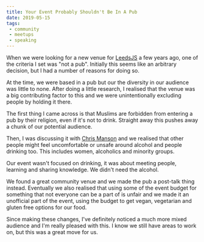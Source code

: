```yaml
---
title: Your Event Probably Shouldn't Be In A Pub
date: 2019-05-15
tags:
 - community
 - meetups
 - speaking
---
```

When we were looking for a new venue for [LeedsJS](https://leedsjs.com) a few years ago, one of the criteria I set was "not a pub". Initially this seems like an arbitrary decision, but I had a number of reasons for doing so.

<!-- excerpt -->

At the time, we were based in a pub but our the diversity in our audience was little to none. After doing a little research, I realised that the venue was a big contributing factor to this and we were unintentionally excluding people by holding it there.

The first thing I came across is that Muslims are forbidden from entering a pub by their religion, even if it's not to drink. Straight away this pushes away a chunk of our potential audience.

Then, I was discussing it with [Chris Manson](https://twitter.com/real_ate) and we realised that other people might feel uncomfortable or unsafe around alcohol and people drinking too. This includes women, alcoholics and minority groups.

Our event wasn't focused on drinking, it was about meeting people, learning and sharing knowledge. We didn't need the alcohol.

We found a great community venue and we made the pub a post-talk thing instead. Eventually we also realised that using some of the event budget for something that not everyone can be a part of is unfair and we made it an unofficial part of the event, using the budget to get vegan, vegetarian and gluten free options for our food.

Since making these changes, I've definitely noticed a much more mixed audience and I'm really pleased with this. I know we still have areas to work on, but this was a great move for us.
